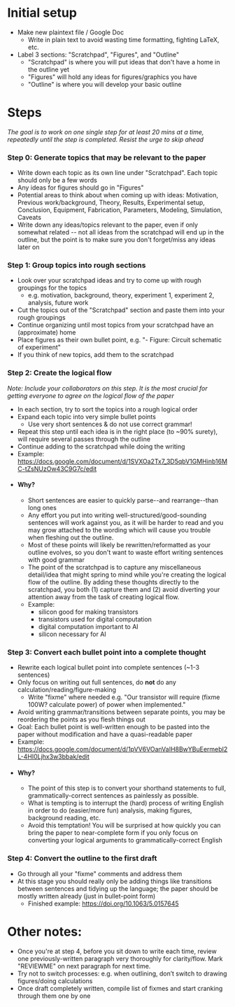 # Initial setup

- Make new plaintext file / Google Doc
  - Write in plain text to avoid wasting time formatting, fighting LaTeX, etc.
- Label 3 sections: "Scratchpad", "Figures", and "Outline"
  - "Scratchpad" is where you will put ideas that don't have a home in the outline yet
  - "Figures" will hold any ideas for figures/graphics you have
  - "Outline" is where you will develop your basic outline
 
# Steps 

*The goal is to work on one single step for at least 20 mins at a time, repeatedly until the step is completed.  Resist the urge to skip ahead*

### Step 0: Generate topics that may be relevant to the paper
  - Write down each topic as its own line under "Scratchpad". Each topic should only be a few words
  - Any ideas for figures should go in "Figures"
  - Potential areas to think about when coming up with ideas:  Motivation, Previous work/background, Theory, Results, Experimental setup, Conclusion, Equipment, Fabrication, Parameters, Modeling, Simulation, Caveats
  - Write down any ideas/topics relevant to the paper, even if only somewhat related -- not all ideas from the scratchpad will end up in the outline, but the point is to make sure you don't forget/miss any ideas later on

### Step 1: Group topics into rough sections
  - Look over your scratchpad ideas and try to come up with rough groupings for the topics
    - e.g. motivation, background, theory, experiment 1, experiment 2, analysis, future work
  - Cut the topics out of the "Scratchpad" section and paste them into your rough groupings
  - Continue organizing until most topics from your scratchpad have an (approximate) home
  - Place figures as their own bullet point, e.g. "- Figure: Circuit schematic of experiment"
  - If you think of new topics, add them to the scratchpad

### Step 2: Create the logical flow
*Note: Include your collaborators on this step. It is the most crucial for getting everyone to agree on the logical flow of the paper*
  - In each section, try to sort the topics into a rough logical order
  - Expand each topic into very simple bullet points
    - Use very short sentences & do not use correct grammar!
  - Repeat this step until each idea is in the right place (to ~90% surety), will require several passes through the outline
  - Continue adding to the scratchpad while doing the writing
  - Example: https://docs.google.com/document/d/1SVXOa2Tx7_3D5qbV1GMHinb16MC-tZsNUzOw43C9G7c/edit
- #### Why?
    - Short sentences are easier to quickly parse--and rearrange--than long ones
    - Any effort you put into writing well-structured/good-sounding sentences will work against you, as it will be harder to read and you may grow attached to the wording which will cause you trouble when fleshing out the outline.
    - Most of these points will likely be rewritten/reformatted as your outline evolves, so you don't want to waste effort writing sentences with good grammar
    - The point of the scratchpad is to capture any miscellaneous detail/idea that might spring to mind while you're creating the logical flow of the outline.  By adding these thoughts directly to the scratchpad, you both (1) capture them and (2) avoid diverting your attention away from the task of creating logical flow.
    - Example:
      - silicon good for making transistors
      - transistors used for digital computation
      - digital computation important to AI
      - silicon necessary for AI

### Step 3: Convert each bullet point into a complete thought
  - Rewrite each logical bullet point into complete sentences (~1-3 sentences)
  - Only focus on writing out full sentences, do **not** do any calculation/reading/figure-making
    - Write "fixme" where needed e.g. "Our transistor will require (fixme 100W? calculate power) of power when implemented."
  - Avoid writing grammar/transitions between separate points, you may be reordering the points as you flesh things out
  - Goal: Each bullet point is well-written enough to be pasted into the paper without modification and have a quasi-readable paper
  - Example: https://docs.google.com/document/d/1pVV6VOanVaIH8BwYBuEermebI2L-4HI0Ljhx3w3bbak/edit
- #### Why?
    - The point of this step is to convert your shorthand statements to full, grammatically-correct sentences as painlessly as possible.
    - What is tempting is to interrupt the (hard) process of writing English in order to do (easier/more fun) analysis, making figures, background reading, etc.
    - Avoid this temptation! You will be surprised at how quickly you can bring the paper to near-complete form if you only focus on converting your logical arguments to grammatically-correct English

### Step 4: Convert the outline to the first draft
  - Go through all your "fixme" comments and address them
  - At this stage you should really only be adding things like transitions between sentences and tidying up the language; the paper should be mostly written already (just in bullet-point form)
    - Finished example: https://doi.org/10.1063/5.0157645

 

# Other notes:

- Once you're at step 4, before you sit down to write each time, review one previously-written paragraph very thoroughly for clarity/flow. Mark "REVIEWME" on next paragraph for next time.
- Try not to switch processes: e.g. when outlining, don’t switch to drawing figures/doing calculations
- Once draft completely written, compile list of fixmes and start cranking through them one by one
